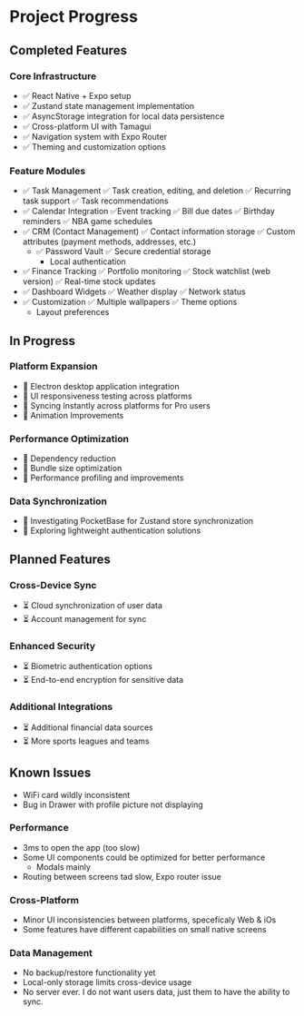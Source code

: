 # Project Progress

## Completed Features

### Core Infrastructure
- ✅ React Native + Expo setup
- ✅ Zustand state management implementation
- ✅ AsyncStorage integration for local data persistence
- ✅ Cross-platform UI with Tamagui
- ✅ Navigation system with Expo Router
- ✅ Theming and customization options

### Feature Modules
- ✅ Task Management
    ✅ Task creation, editing, and deletion
    ✅ Recurring task support
    ✅ Task recommendations
- ✅ Calendar Integration
    ✅Event tracking
    ✅ Bill due dates
    ✅ Birthday reminders
    ✅ NBA game schedules
- ✅ CRM (Contact Management)
    ✅ Contact information storage
    ✅ Custom attributes (payment methods, addresses, etc.)
  - ✅ Password Vault
    ✅ Secure credential storage
    - Local authentication
- ✅ Finance Tracking
    ✅ Portfolio monitoring
    ✅ Stock watchlist (web version)
    ✅ Real-time stock updates
- ✅ Dashboard Widgets
    ✅ Weather display
    ✅ Network status
- ✅ Customization
    ✅ Multiple wallpapers
    ✅ Theme options
  - Layout preferences

## In Progress

### Platform Expansion
- 🔄 Electron desktop application integration
- 🔄 UI responsiveness testing across platforms
- 🔄 Syncing Instantly across platforms for Pro users
- 🔄 Animation Improvements

### Performance Optimization
- 🔄 Dependency reduction
- 🔄 Bundle size optimization
- 🔄 Performance profiling and improvements

### Data Synchronization
- 🔄 Investigating PocketBase for Zustand store synchronization
- 🔄 Exploring lightweight authentication solutions

## Planned Features

### Cross-Device Sync
- ⏳ Cloud synchronization of user data
- ⏳ Account management for sync

### Enhanced Security
- ⏳ Biometric authentication options
- ⏳ End-to-end encryption for sensitive data

### Additional Integrations
- ⏳ Additional financial data sources
- ⏳ More sports leagues and teams


## Known Issues
- WiFi card wildly inconsistent
- Bug in Drawer with profile picture not displaying

### Performance
- 3ms to open the app (too slow)
- Some UI components could be optimized for better performance
  - Modals mainly
- Routing between screens tad slow, Expo router issue

### Cross-Platform
- Minor UI inconsistencies between platforms, speceficaly Web & iOs
- Some features have different capabilities on small native screens

### Data Management
- No backup/restore functionality yet
- Local-only storage limits cross-device usage
- No server ever. I do not want users data, just them to have the ability to sync. 
